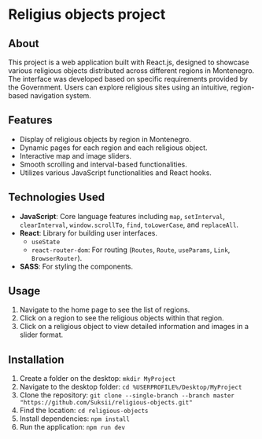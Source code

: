 # Religius objects project

## About

This project is a web application built with React.js, designed to showcase various religious objects distributed across different regions in Montenegro. The interface was developed based on specific requirements provided by the Government. Users can explore religious sites using an intuitive, region-based navigation system.

## Features
- Display of religious objects by region in Montenegro.
- Dynamic pages for each region and each religious object.
- Interactive map and image sliders.
- Smooth scrolling and interval-based functionalities.
- Utilizes various JavaScript functionalities and React hooks.

## Technologies Used
- **JavaScript**: Core language features including `map`, `setInterval`, `clearInterval`, `window.scrollTo`, `find`, `toLowerCase`, and `replaceAll`.
- **React**: Library for building user interfaces.
  - `useState`
  - `react-router-dom`: For routing (`Routes`, `Route`, `useParams`, `Link`, `BrowserRouter`).
- **SASS**: For styling the components.

## Usage

1. Navigate to the home page to see the list of regions.
2. Click on a region to see the religious objects within that region.
3. Click on a religious object to view detailed information and images in a slider format.

## Installation

   1. Create a folder on the desktop: `mkdir MyProject`
   2. Navigate to the desktop folder: `cd %USERPROFILE%/Desktop/MyProject`
   3. Clone the repository: `git clone --single-branch --branch master "https://github.com/Suksii/religious-objects.git"`
   4. Find the location: `cd religious-objects`
   5. Install dependencies: `npm install`
   6. Run the application: `npm run dev`

